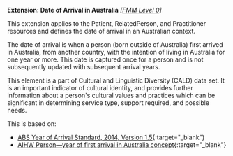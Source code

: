 **Extension: Date of Arrival in Australia**  *[[FMM Level 0](guidance.html)]*

This extension applies to the Patient, RelatedPerson, and Practitioner resources and defines the date of arrival in an Australian context. 

The date of arrival is when a person (born outside of Australia) first arrived in Australia, from another country, with the intention of living in Australia for one year or more. This date is captured once for a person and is not subsequently updated with subsequent arrival years.

This element is a part of Cultural and Linguistic Diversity (CALD) data set. It is an important indicator of cultural identity, and provides further information about a person's cultural values and practices which can be significant in determining service type, support required, and possible needs.

This is based on:
* [ABS Year of Arrival Standard, 2014, Version 1.5](https://www.abs.gov.au/AUSSTATS/abs@.nsf/Lookup/1200.0.55.007Main+Features12014,%20Version%201.5?OpenDocument){:target="_blank"} 
* [AIHW Person—year of first arrival in Australia concept](https://meteor.aihw.gov.au/content/index.phtml/itemId/269447){:target="_blank"} 
